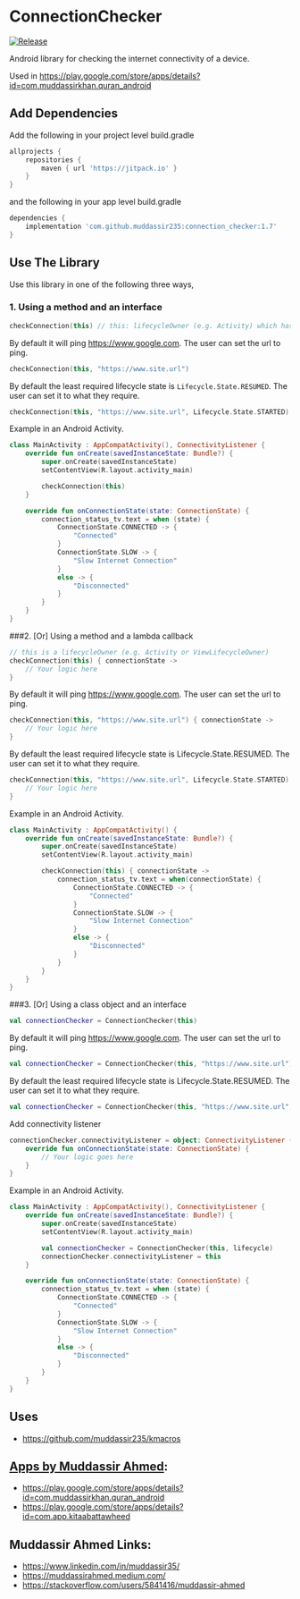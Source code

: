 # ConnectionChecker

[![Release](https://jitpack.io/v/muddassir235/connection_checker.svg?style=flat-square)](https://jitpack.io/#muddassir235/connection_checker/)

Android library for checking the internet connectivity of a device.

Used in https://play.google.com/store/apps/details?id=com.muddassirkhan.quran_android

## Add Dependencies
Add the following in your project level build.gradle
```groovy
allprojects {
    repositories {
        maven { url 'https://jitpack.io' }
    }
}
```
and the following in your app level build.gradle
```groovy
dependencies {
    implementation 'com.github.muddassir235:connection_checker:1.7'
}
```

## Use The Library

Use this library in one of the following three ways,

### 1. Using a method and an interface

```kotlin
checkConnection(this) // this: lifecycleOwner (e.g. Activity) which has implemented ConnectivityListener
```
By default it will ping https://www.google.com. The user can set the url to ping.
```kotlin
checkConnection(this, "https://www.site.url")
```
By default the least required lifecycle state is `Lifecycle.State.RESUMED`. The user can set it to what they require.
```kotlin
checkConnection(this, "https://www.site.url", Lifecycle.State.STARTED)
```

Example in an Android Activity.
```kotlin
class MainActivity : AppCompatActivity(), ConnectivityListener {
    override fun onCreate(savedInstanceState: Bundle?) {
        super.onCreate(savedInstanceState)
        setContentView(R.layout.activity_main)

        checkConnection(this)
    }

    override fun onConnectionState(state: ConnectionState) {
        connection_status_tv.text = when (state) {
            ConnectionState.CONNECTED -> {
                "Connected"
            }
            ConnectionState.SLOW -> {
                "Slow Internet Connection"
            }
            else -> {
                "Disconnected"
            }
        }
    }
}
```



###2. [Or] Using a method and a lambda callback

```kotlin
// this is a lifecycleOwner (e.g. Activity or ViewLifecycleOwner)
checkConnection(this) { connectionState ->
    // Your logic here
}
```
By default it will ping https://www.google.com. The user can set the url to ping.
```kotlin
checkConnection(this, "https://www.site.url") { connectionState ->
    // Your logic here
}
```
By default the least required lifecycle state is Lifecycle.State.RESUMED. The user can set it to what they require.
```kotlin
checkConnection(this, "https://www.site.url", Lifecycle.State.STARTED) { connectionState ->
    // Your logic here
}
```

Example in an Android Activity.

```kotlin
class MainActivity : AppCompatActivity() {
    override fun onCreate(savedInstanceState: Bundle?) {
        super.onCreate(savedInstanceState)
        setContentView(R.layout.activity_main)

        checkConnection(this) { connectionState ->
            connection_status_tv.text = when(connectionState) {
                ConnectionState.CONNECTED -> {
                    "Connected"
                }
                ConnectionState.SLOW -> {
                    "Slow Internet Connection"
                }
                else -> {
                    "Disconnected"
                }
            }
        }
    }
}
```



###3. [Or] Using a class object and an interface

```kotlin
val connectionChecker = ConnectionChecker(this)
```
By default it will ping https://www.google.com. The user can set the url to ping.
```kotlin
val connectionChecker = ConnectionChecker(this, "https://www.site.url")
```
By default the least required lifecycle state is Lifecycle.State.RESUMED. The user can set it to what they require.
```kotlin
val connectionChecker = ConnectionChecker(this, "https://www.site.url", Lifecycle.State.STARTED)
```

Add connectivity listener
```kotlin
connectionChecker.connectivityListener = object: ConnectivityListener {
    override fun onConnectionState(state: ConnectionState) {
        // Your logic goes here
    }
}
```

Example in an Android Activity.

```kotlin
class MainActivity : AppCompatActivity(), ConnectivityListener {
    override fun onCreate(savedInstanceState: Bundle?) {
        super.onCreate(savedInstanceState)
        setContentView(R.layout.activity_main)

        val connectionChecker = ConnectionChecker(this, lifecycle)
        connectionChecker.connectivityListener = this
    }

    override fun onConnectionState(state: ConnectionState) {
        connection_status_tv.text = when (state) {
            ConnectionState.CONNECTED -> {
                "Connected"
            }
            ConnectionState.SLOW -> {
                "Slow Internet Connection"
            }
            else -> {
                "Disconnected"
            }
        }
    }
}
```

## Uses

* https://github.com/muddassir235/kmacros

## [Apps by Muddassir Ahmed](https://play.google.com/store/apps/developer?id=Muddassir+Khan):
* https://play.google.com/store/apps/details?id=com.muddassirkhan.quran_android
* https://play.google.com/store/apps/details?id=com.app.kitaabattawheed


## Muddassir Ahmed Links:

* https://www.linkedin.com/in/muddassir35/
* https://muddassirahmed.medium.com/
* https://stackoverflow.com/users/5841416/muddassir-ahmed
